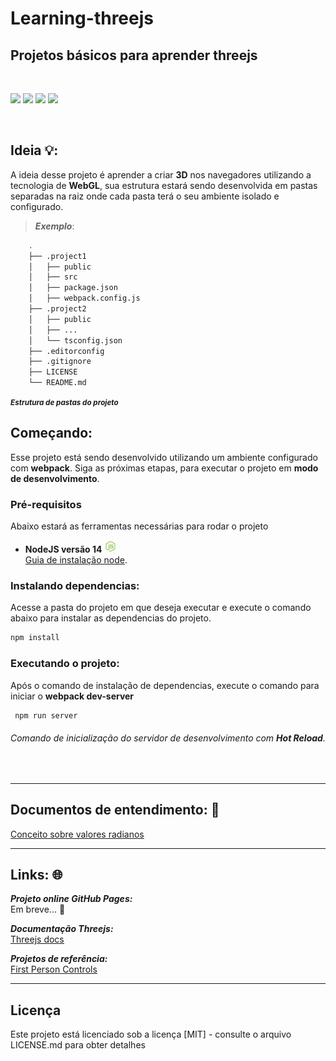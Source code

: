 # **Learning-threejs**
## Projetos básicos para aprender threejs

<br>
<p float="left">
    <img src="https://img.shields.io/badge/TypeScript-007ACC?style=for-the-badge&logo=typescript&logoColor=white">
    <img src="https://img.shields.io/badge/JavaScript-F7DF1E?style=for-the-badge&logo=javascript&logoColor=black">
    <img src="https://img.shields.io/badge/ThreeJs-black?style=for-the-badge&logo=three.js&logoColor=white">
    <img src="https://img.shields.io/badge/webpack-%238DD6F9.svg?style=for-the-badge&logo=webpack&logoColor=black">
</p>
<br>

## Ideia 💡:

A ideia desse projeto é aprender a criar **3D** nos navegadores utilizando a tecnologia de **WebGL**, sua estrutura estará sendo desenvolvida em pastas separadas na raiz onde cada pasta terá o seu ambiente isolado e configurado.

 >***Exemplo***: <br>
```sh
    .
    ├── .project1
    │   ├── public
    │   ├── src
    │   ├── package.json
    │   ├── webpack.config.js
    ├── .project2
    │   ├── public
    │   ├── ...
    │   └── tsconfig.json
    ├── .editorconfig
    ├── .gitignore
    ├── LICENSE
    └── README.md
```
<small>***Estrutura de pastas do projeto***</small>
<br>


## Começando:

Esse projeto está sendo desenvolvido utilizando um ambiente configurado com **webpack**. Siga as próximas etapas, para executar o projeto em **modo de desenvolvimento**.


### Pré-requisitos

Abaixo estará as ferramentas necessárias para rodar o projeto
* **NodeJS versão 14** <img src="https://raw.githubusercontent.com/PKief/vscode-material-icon-theme/main/icons/nodejs.svg" height="20" /><br>
[Guia de instalação node](https://nodejs.org/en/download/).

### Instalando dependencias:
Acesse a pasta do projeto em que deseja executar e execute o comando abaixo para instalar as dependencias do projeto.
   ```sh
   npm install
   ```  
  
### Executando o projeto:
Após o comando de instalação de dependencias, execute o comando para iniciar o **webpack dev-server**
  ```sh
   npm run server
   ```
   ###### Comando de inicialização do servidor de desenvolvimento com ***Hot Reload***.
   
   <br>

---
## Documentos de entendimento: 🤔
[<ins>Conceito sobre valores radianos</ins>](https://github.com/caioliveira277/learning-threejs/blob/feature/docs/docs/images/radiano.md)

---
## Links: 🌐
***Projeto online GitHub Pages:***<br>
Em breve... 🌴

***Documentação Threejs:***<br>
[<ins>Threejs docs</ins>](https://threejs.org/)

***Projetos de referência:***<br>
[<ins>First Person Controls</ins>](https://threejs.org/examples/#misc_controls_orbit)

---
## Licença
Este projeto está licenciado sob a licença [MIT] - consulte o arquivo LICENSE.md para obter detalhes

